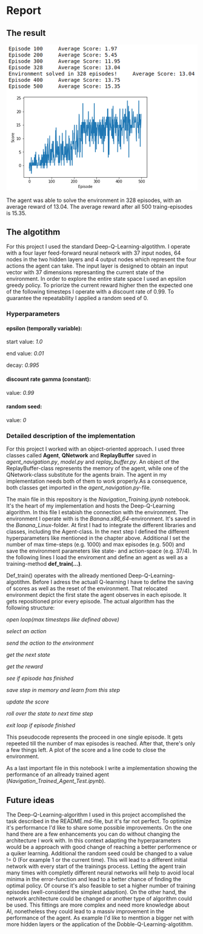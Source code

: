 # Report

## The result

![Plot of rewards](Navigation_Score.png)

The agent was able to solve the environment in 328 episodes, with an average reward of 13.04. The average reward after all 500 traing-episodes is 15.35.

## The algotithm

For this project I used the standard Deep-Q-Learning-algotithm. I operate with a four layer feed-forward neural network with 37 input nodes, 64 nodes in the two hidden layers and 4 output nodes which represent the four actions the agent can take. The input layer is designed to obtain an input vector with 37 dimensions represanting the current state of the environment. In order to explore the entire state space I used an epsilon greedy policy. To priorize the current reward higher then the expected one of the following timesteps I operate with a discount rate of 0.99. To guarantee the repeatability I applied a random seed of 0.

### Hyperparameters

#### epsilon (temporally variable):

start value: *1.0*

end value: *0.01*

decay: *0.995*

#### discount rate gamma (constant):

value: *0.99*

#### random seed:

value: *0*

### Detailed description of the implementation

For this project I worked with an object-oriented approach. I used three classes called **Agent**, **QNetwork** and **ReplayBuffer** saved in *agent_navigation.py*, *model.py* and *replay_buffer.py*. An object of the ReplayBuffer-class represents the memory of the agent, while one of the QNetwork-class substitute for the agents brain. The agent in my implementation needs both of them to work properly.As a consequence, both classes get imported in the *agent_navigation.py*-file.

The main file in this repository is the *Navigation_Training.ipynb* notebook. It's the heart of my implementation and hosts the Deep-Q-Learning algorithm. In this file I estabish the connection with the environment. The environment I operate with is the *Banana.x86_64*-environment. It's saved in the *Banana_Linux*-folder. At first I had to integrate the different libraries and classes, including the Agent-class. In the next step I defined the different hyperparameters like mentioned  in the chapter above. Additional I set the number of max time-steps (e.g. 1000) and max episodes (e.g. 500) and save the environment parameters like state- and action-space (e.g. 37/4). In the following lines I load the enviroment and define an agent as well as a training-method **def_train(...)**.

Def_train() operates with the allready mentioned Deep-Q-Learning-algotithm. Before I adress the actuall Q-learning I have to define the saving of scores as well as the reset of the environment. That relocated environment depict the first state the agent observes in each episode. It gets repositioned prior every episode. The actual algorithm has the following structure: 

*open loop(max timesteps like defined above)*

*select an action*

*send the action to the environment*

*get the next state*
            
*get the reward*
            
*see if episode has finished*

*save step in memory and learn from this step*

*update the score*

*roll over the state to next time step*

*exit loop if episode finished*

This pseudocode represents the proceed in one single episode. It gets repeeted till the number of max episodes is reached. After that, there's only a few things left. A plot of the score and a line code to close the environment.

As a last important file in this notebook I write a implementation showing the performance of an allready trained agent (*Navigation_Trained_Agent_Test.ipynb*). 

## Future ideas

The Deep-Q-Learning-algorithm I used in this project accomplished the task described in the README.md-file, but it's far not perfect. To optimize it's performance I'd like to share some possible improvements. On the one hand there are a few enhancements you can do without changing the architecture I work with. In this context adapting the hyperparameters would be a approach with good change of reaching a better performence or a quiker learning. Additional the random seed could be changed to a value != 0 (For example 1 or the current time). This will lead to a different initial network with every start of the trainings process. Letting the agent train many times with completly different neural networks will help to avoid local minima in the error-function and lead to a better chance of finding the optimal policy. Of course it's also feasible to set a higher number of training episodes (well-considerd the simplest adaption). On the other hand, the network architecture could be changed or another type of algorithm could be used. This fittings are more complex and need more knowledge about AI, nonetheless they could lead to a massiv improvement in the performance of the agent. As example I'd like to menttion a bigger net with more hidden layers or the application of the Dobble-Q-Learning-algotithm.   
